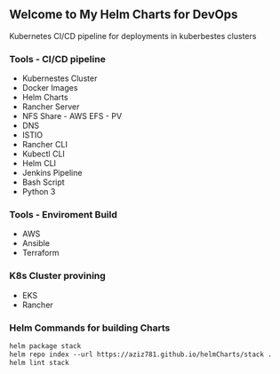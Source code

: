 ## Welcome to My Helm Charts for DevOps
Kubernetes CI/CD pipeline for deployments in kuberbestes clusters 

### Tools - CI/CD pipeline
- Kubernestes Cluster
- Docker Images
- Helm Charts
- Rancher Server
- NFS Share - AWS EFS - PV
- DNS
- ISTIO
- Rancher CLI
- Kubectl CLI
- Helm CLI
- Jenkins Pipeline
- Bash Script
- Python 3


### Tools - Enviroment Build
- AWS
- Ansible
- Terraform

### K8s Cluster provining 
- EKS
- Rancher

### Helm Commands for building Charts

```markdown
helm package stack
helm repo index --url https://aziz781.github.io/helmCharts/stack .
helm lint stack
```
